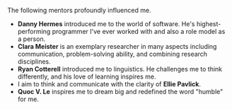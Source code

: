 The following mentors profoundly influenced me.

<draft>

* **Danny Hermes** introduced me to the world of software. He's highest-performing programmer I've ever worked with and also a role model as a person. 
* **Clara Meister** is an exemplary researcher in many aspects including communication, problem-solving ability, and combining research disciplines.
* **Ryan Cotterell** introduced me to linguistics. He challenges me to think differently, and his love of learning inspires me.
* I aim to think and communicate with the clarity of **Ellie Pavlick**.
* **Quoc V. Le** inspires me to dream big and redefined the word "humble" for me. 

